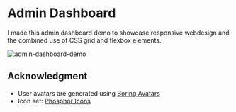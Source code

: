 # Admin Dashboard

I made this admin dashboard demo to showcase responsive webdesign and the combined use of CSS grid and flexbox elements.

![admin-dashboard-demo](https://github.com/user-attachments/assets/f7c06241-ba46-4dcd-8ab3-78cedbbec666)

## Acknowledgment
- User avatars are generated using [Boring Avatars](https://boringavatars.com/)
- Icon set: [Phosphor Icons](https://phosphoricons.com/)
